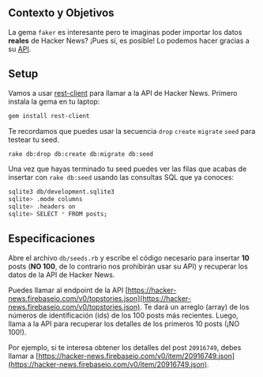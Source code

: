 ## Contexto y Objetivos

La gema `faker` es interesante pero te imaginas poder importar los datos **reales** de Hacker News? ¡Pues sí, es posible! Lo podemos hacer gracias a su [API](https://github.com/HackerNews/API).

## Setup

Vamos a usar [rest-client](https://github.com/rest-client/rest-client) para llamar a la API de Hacker News. Primero instala la gema en tu laptop:

```bash
gem install rest-client
```

Te recordamos que puedes usar la secuencia  `drop` `create` `migrate` `seed` para testear tu seed.

```bash
rake db:drop db:create db:migrate db:seed
```

Una vez que hayas terminado tu seed puedes ver las filas que acabas de insertar con `rake db:seed` usando las consultas SQL que ya conoces:

```bash
sqlite3 db/development.sqlite3
sqlite> .mode columns
sqlite> .headers on
sqlite> SELECT * FROM posts;
```

## Especificaciones

Abre el archivo `db/seeds.rb` y escribe el código necesario para insertar **10** posts (**NO 100**, de lo contrario nos prohibirán usar su API) y recuperar los datos de la API de Hacker News.

Puedes llamar al endpoint de la API [https://hacker-news.firebaseio.com/v0/topstories.json](https://hacker-news.firebaseio.com/v0/topstories.json). Te dará un arreglo (array) de los números de identificación (ids) de los 100 posts más recientes. Luego, llama a la API para recuperar los detalles de los primeros 10 posts (¡NO 100!).

Por ejemplo, si te interesa obtener los detalles del post `20916749`, debes llamar a [https://hacker-news.firebaseio.com/v0/item/20916749.json](https://hacker-news.firebaseio.com/v0/item/20916749.json).
